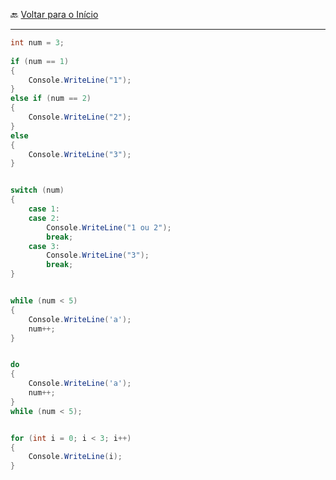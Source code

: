 🔙 [Voltar para o Início](https://github.com/4L1C3-R4BB1T/estudos-c-sharp "Voltar para o Início")

---

```cs
int num = 3;
    
if (num == 1) 
{
    Console.WriteLine("1");
} 
else if (num == 2)
{
    Console.WriteLine("2");
}
else 
{
    Console.WriteLine("3");
}


switch (num) 
{
    case 1:
    case 2:
        Console.WriteLine("1 ou 2");
        break;
    case 3:
        Console.WriteLine("3");
        break;
}


while (num < 5)
{
    Console.WriteLine('a');
    num++;
}


do 
{
    Console.WriteLine('a');
    num++;
}
while (num < 5);


for (int i = 0; i < 3; i++)
{
    Console.WriteLine(i);
}
```